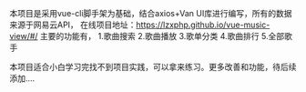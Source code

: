 本项目是采用vue-cli脚手架为基础，结合axios+Van UI库进行编写，所有的数据来源于网易云API，
在线项目地址：https://lzxphp.github.io/vue-music-view/#/
主要的功能有，
1.歌曲搜索
2.歌曲播放
3.歌单分类
4.歌曲排行
5.全部歌手

本项目适合小白学习完找不到项目实践，可以拿来练习。更多改善和功能，待后续添加....
